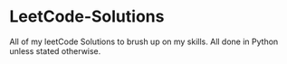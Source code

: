 # LeetCode-Solutions

All of my leetCode Solutions to brush up on my skills. All done in Python unless stated otherwise.
